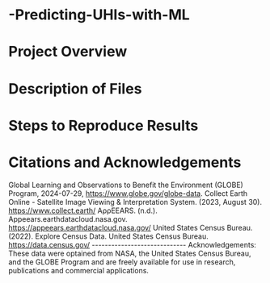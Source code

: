 # -Predicting-UHIs-with-ML
# Project Overview

# Description of Files

# Steps to Reproduce Results

# Citations and Acknowledgements
Global Learning and Observations to Benefit the Environment (GLOBE) Program, 2024-07-29, https://www.globe.gov/globe-data.
Collect Earth Online - Satellite Image Viewing & Interpretation System​. (2023, August 30). https://www.collect.earth/ 
AρρEEARS. (n.d.). Appeears.earthdatacloud.nasa.gov. https://appeears.earthdatacloud.nasa.gov/
United States Census Bureau. (2022). Explore Census Data. United States Census Bureau. https://data.census.gov/
‌-----------------------------
Acknowledgements: These data were optained from NASA, the United States Census Bureau, and the GLOBE Program and are freely available for use in research, publications and commercial applications.
